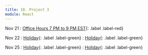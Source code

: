 ```yaml
---
title: 18. Project 3
module: React
---
```


Nov 21
: [Office Hours 7 PM to 9 PM EST](){: .label .label-red}


Nov 22
: [Holiday](){: .label .label-green}
  : [Holiday](){: .label .label-green}



Nov 25
: [Holiday](){: .label .label-green}
  : [Holiday](){: .label .label-green}
